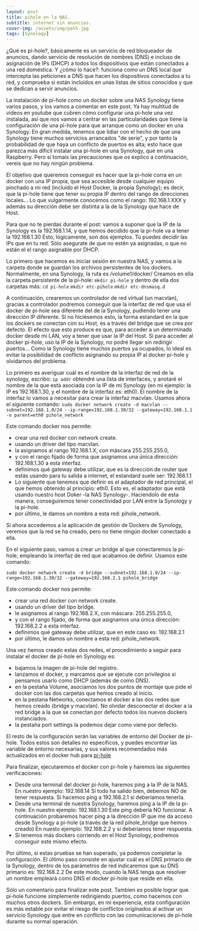 ```yaml
---
layout: post
title: pihole en la NAS.
subtitle: internet sin anuncios.
cover-img: /assets/img/path.jpg
tags: [Synology]
---
```


¿Qué es pi-hole?, básicamente es un servicio de red bloqueador de anuncios, dando servicio de resolución de nombres (DNS) e incluso de asignación de IPs (DHCP) a todos los dispositivos que están conectados a una red doméstica. 
Y ¿cómo lo hace?: funciona como un DNS local que intercepta las peticiones a DNS que hacen los dispositivos conectados a tu red, y comprueba si están incluídos en unas listas de sitios conocidos y que se dedican a servir anuncios. 

La instalación de pi-hole como un docker sobre una NAS Synology tiene varios pasos, y los vamos a comentar en este post. Ya hay multitud de videos en youtube que cubren cómo configurar una pi-hole una vez instalada, así que nos vamos a centrar en las particularidades que tiene la configuración de una pi-hole para que arranque como un docker en una Synology. En gran medida, tenemos que lidiar con el hecho de que una Synology tiene muchos servicios arrancados "de serie", y por tanto la probabilidad de que haya un conflicto de puertos es alta; esto hace que parezca más dificil instalar una pi-hole en una Synology, que en una Raspberry. Pero si tomais las precauciones que os explico a continuación, vereis que no hay ningún problema.

El objetivo que queremos conseguir es hacer que la pi-hole corra en un docker con una IP propia, que sea accesible desde cualquier equipo pinchado a mi red (incluído el Host Docker, la propia Synology); es decir, que la pi-hole tiene que tener su propia IP dentro del rango de direcciones locales... Lo que vulgarmente conocemos como el rango: 192.168.1.XXX y además su dirección debe ser distinta a la de la Synology que hace de Host.

Para que no te pierdas durante el post: vamos a suponer que la IP de la Synology es la 192.168.1.14, y que hemos decidido que la pi-hole va a tener la 192.168.1.30 Esto, lógicamente, son dos ejemplos. Tú puedes decidir las IPs que en tu red. Sólo asegurate de que no estén ya asignadas, o que no están el el rango asignable por DHCP.

Lo primero que hacemos es iniciar sesión en nuestra NAS, y vamos a la carpeta donde se guardan los archivos persistentes de los dockers. Normalmente, en una Synology, la ruta es /volume1/docker/
Creamos en ella la carpeta persistente de la pi-hole: 
`mkdir pi-hole`
y dentro de ella dos carpetas más: 
`cd pi-hole` 
`mkdir etc-pihole` 
`mkdir etc-dnsmasq.d` 


A continuación, crearemos un controlador de red virtual (un macvlan), gracias a controlador podremos conseguir que la interfaz de red que usa el docker de pi-hole sea diferente del de la Synology, pudiendo tener una dirección IP diferente. Si no hiciésemos esto, la forma estandard en la que los dockers se conectan con su Host, es a través del bridge que se crea por defecto. El efecto que esto produce es que, para acceder a un determinado docker desde mi LAN, voy a tener que usar la IP del Host. Si para acceder al docker pi-hole, uso la IP de la Synology, no podré llegar sin redirigir puertos... Como la Synology tiene muchos puertos ya ocupados, lo ideal es evitar la posibilidad de conflicto asignando su propia IP al docker pi-hole y olvidarnos del problema.

Lo primero es averiguar cuál es el nombre de la interfaz de red de la synology, escribo:
`ip addr` 
obtendré una lista de interfaces, y anotaré el nombre de la que está asociada con la IP de mi Synology (en mi ejemplo: la IP es 192.168.1.30, y el nombre de la interfaz es: eth0). El nombre de la interfaz lo vamos a necesitar para crear la interfaz macvlan. 
Usamos ahora el siguiente comando: 
`sudo docker network create -d macvlan --subnet=192.168.1.0/24 --ip-range=192.168.1.30/32 --gateway=192.168.1.1 -o parent=eth0 pihole_network` 

Este comando docker nos permite:
- crear una red docker con network create.
- usando un driver del tipo macvlan.
- la asignamos al rango 192.168.1.X, con máscara 255.255.255.0, 
- y con el rango fijado de forma que asignamos una única dirección: 192.168.1.30 a esta interfaz. 
- definimos qué gateway debe utilizar, que es la dirección de router que estás usando para tu salida a internet, el estandard suele ser: 192.168.1.1
- Lo siguiente que tenemos que definir es el adaptador de red principal, el que hemos obtenido al principio: eth0. Esto es, el adaptador que está usando nuestro host Doker -la NAS Synology-. Haciendolo de esta manera, conseguiremos tener conectividad por LAN entre la Synology y la pi-hole.
- por último, le damos un nombre a esta red: pihole_network.

Si ahora accedemos a la aplicación de gestión de Dockers de Synology, veremos que la red se ha creado, pero no tiene ningún docker conectado a ella.

En el siguiente paso, vamos a crear un bridge al que conectaremos la pi-hole, empleando la interfaz de red que acabamos de definir. Usamos este comando:

`sudo docker network create -d bridge --subnet=192.168.1.0/24 --ip-range=192.168.1.30/32 --gateway=192.168.2.1 pihole_bridge` 

Este comando docker nos permite:
- crear una red docker con network create.
- usando un driver del tipo bridge.
- le asignamos al rango 192.168.2.X, con máscara: 255.255.255.0, 
- y con el rango fijado, de forma que asignamos una única dirección: 192.168.2.2 a esta interfaz. 
- definimos qué gateway debe utilizar, que en este caso es: 192.168.2.1
- por último, le damos un nombre a esta red: pihole_network.


Una vez hemos creado estas dos redes, el procedimiento a seguir para instalar el docker de pi-hole en Synology es: 
- bajamos la imagen de pi-hole del registro.
- lanzamos el docker, y marcamos que se ejecute con privilegios si pensamos usarlo como DHCP (además de como DNS).
- en la pestaña Volume, asociamos los dos puntos de montaje que pide el docker con las dos carpetas que hemos creado al inicio.
- en la pestana Networks, conectamos el docker a las dos redes que hemos creado (bridge y macvlan). No olvidar desconectar el docker a la red bridge a la que se conectan por defecto todos los nuevos dockers instanciados.
- la pestaña port settings la podemos dejar como viene por defecto.


El resto de la configuración serán las variables de entorno del Docker de pi-hole. Todos estos son detalles no específicos, y puedes encontrar las variable de entorno necesarias, y sus valores recomendados más actualizados en el docker hub para [pi-hole](https://hub.docker.com/r/pihole/pihole/)

Para finalizar, ejecutaremos el docker con pi-hole y haremos las siguientes verificaciones:
- Desde una terminal del docker pi-hole, haremos ping a la IP de la NAS. En nuestro ejemplo: 192.168.14 Si todo ha salido bien, debemos NO de tener respuesta. Si hacemos ping a 192.168.2.1 si deberíamos tenerla.
- Desde una terminal de nuestra Synology, haremos ping a la IP de la pi-hole. En nuestro ejemplo: 192.168.1.30 Este ping debería NO funcionar. A continuación probaremos hacer ping a la dirección IP que me da acceso desde Synology a pi-hole (a través de la red pihole_bridge que hemos creado) En nuesto ejemplo: 192.168.2.2 y si deberíamos tener respuesta.
- Si tenemos más dockers corriendo en el Host Synology, podremos conseguir este mismo efecto.

Por último, si estas pruebas se han superado, ya podemos completar la configuración. El último paso consiste en ajustar cuál es el DNS primario de la Synology, dentro de los parámetros de red indicaremos que su DNS primario es: 192.168.2.2
De este modo, cuando la NAS tenga que resolver un nombre empleará como DNS el docker pi-hole que reside en ella.

Sólo un comentario para finalizar este post. Tambien es posible lograr que pi-hole funcione símplemente redirigiendo puertos, como hacemos con muchos otros dockers. Sin embargo, en mi experiencia, esta configuración es más estable por evitar el riesgo de conflictos originados al activar un servicio Synology que entre en conflicto con las comunicaciones de pi-hole durante su normal operación.